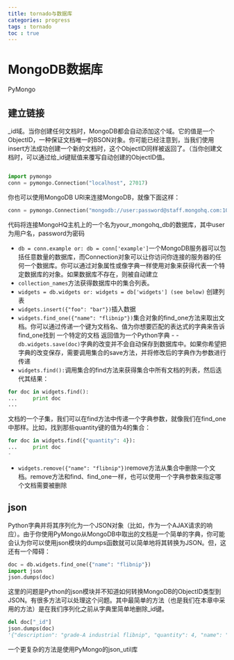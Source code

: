 ```yaml
---
title: tornado与数据库
categories: progress
tags : tornado
toc : true
---
```

# MongoDB数据库
PyMongo
## 建立链接
_id域。当你创建任何文档时，MongoDB都会自动添加这个域。它的值是一个ObjectID，一种保证文档唯一的BSON对象。你可能已经注意到，当我们使用insert方法成功创建一个新的文档时，这个ObjectID同样被返回了。（当你创建文档时，可以通过给_id键赋值来覆写自动创建的ObjectID值。
```python

import pymongo
conn = pymongo.Connection("localhost", 27017)
```
你也可以使用MongoDB URI来连接MongoDB，就像下面这样：

```python
conn = pymongo.Connection("mongodb://user:password@staff.mongohq.com:10066/your_mongohq_db"
```
代码将连接MongoHQ主机上的一个名为your_mongohq_db的数据库，其中user为用户名，password为密码
- `db = conn.example or: db = conn['example']`一个MongoDB服务器可以包括任意数量的数据库，而Connection对象可以让你访问你连接的服务器的任何一个数据库。你可以通过对象属性或像字典一样使用对象来获得代表一个特定数据库的对象。如果数据库不存在，则被自动建立
- `collection_names`方法获得数据库中的集合列表。
- `widgets = db.widgets or: widgets = db['widgets'] (see below)`
 创建列表
- `widgets.insert({"foo": "bar"})`插入数据
- `widgets.find_one({"name": "flibnip"})`集合对象的find_one方法来取出文档。你可以通过传递一个键为文档名、值为你想要匹配的表达式的字典来告诉find_one找到 一个特定的文档   返回值为一个Python字典 - - `db.widgets.save(doc)`字典的改变并不会自动保存到数据库中。如果你希望把字典的改变保存，需要调用集合的save方法，并将修改后的字典作为参数进行传递
- `widgets.find():`调用集合的find方法来获得集合中所有文档的列表，然后迭代其结果：
```python
for doc in widgets.find():
...     print doc
...
```
文档的一个子集，我们可以在find方法中传递一个字典参数，就像我们在find_one中那样。比如，找到那些quantity键的值为4的集合：

```python
for doc in widgets.find({"quantity": 4}):
...     print doc
- 
```
- `widgets.remove({"name": "flibnip"})`remove方法从集合中删除一个文档。remove方法和find、find_one一样，也可以使用一个字典参数来指定哪个文档需要被删除
## json
Python字典并将其序列化为一个JSON对象（比如，作为一个AJAX请求的响应）。由于你使用PyMongo从MongoDB中取出的文档是一个简单的字典，你可能会认为你可以使用json模块的dumps函数就可以简单地将其转换为JSON。但，这还有一个障碍：

```python
doc = db.widgets.find_one({"name": "flibnip"})
import json
json.dumps(doc)
```
这里的问题是Python的json模块并不知道如何转换MongoDB的ObjectID类型到JSON。有很多方法可以处理这个问题。其中最简单的方法（也是我们在本章中采用的方法）是在我们序列化之前从字典里简单地删除_id键。

```python
del doc["_id"]
json.dumps(doc)
'{"description": "grade-A industrial flibnip", "quantity": 4, "name": "flibnip"}'
```

一个更复杂的方法是使用PyMongo的json_util库
